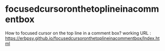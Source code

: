 # focusedcursoronthetoplineinacommentbox
How to focused cursor on the top line in a comment box?
working URL : https://erbpsy.github.io/focusedcursoronthetoplineinacommentbox/Index.html
